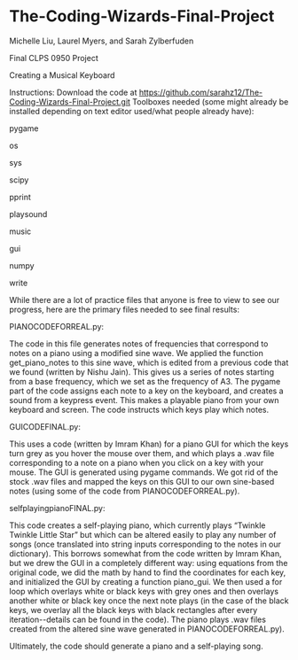 # The-Coding-Wizards-Final-Project
Michelle Liu, Laurel Myers, and Sarah Zylberfuden

Final CLPS 0950 Project

Creating a Musical Keyboard

Instructions: 
Download the code at https://github.com/sarahz12/The-Coding-Wizards-Final-Project.git
Toolboxes needed (some might already be installed depending on text editor used/what people already have): 

pygame

os 

sys

scipy

pprint

playsound

music

gui

numpy

write 

While there are a lot of practice files that anyone is free to view to see our progress, here are the primary files needed to see final results: 

PIANOCODEFORREAL.py: 

The code in this file generates notes of frequencies that correspond to notes on a piano using a modified sine wave. We applied the function get_piano_notes to this sine wave, which is edited from a previous code that we found (written by Nishu Jain). This gives us a series of notes starting from a base frequency, which we set as the frequency of A3. 
The pygame part of the code assigns each note to a key on the keyboard, and creates a sound from a keypress event. This makes a playable piano from your own keyboard and screen. The code instructs which keys play which notes. 

GUICODEFINAL.py:

This uses a code (written by Imram Khan) for a piano GUI for which the keys turn grey as you hover the mouse over them, and which plays a .wav file corresponding to a note on a piano when you click on a key with your mouse. The GUI is generated using pygame commands. We got rid of the stock .wav files and mapped the keys on this GUI to our own sine-based notes (using some of the code from PIANOCODEFORREAL.py). 

selfplayingpianoFINAL.py:

This code creates a self-playing piano, which currently plays “Twinkle Twinkle Little Star”  but which can be altered easily to play any number of songs (once translated into string inputs corresponding to the notes in our dictionary). This borrows somewhat from the code written by Imram Khan, but we drew the GUI in a completely different way: using equations from the original code, we did the math by hand to find the coordinates for each key, and initialized the GUI by creating a function piano_gui. We then used a for loop which overlays white or black keys with grey ones and then overlays another white or black key once the next note plays (in the case of the black keys, we overlay all the black keys with black rectangles after every iteration--details can be found in the code). The piano plays .wav files created from the altered sine wave generated in PIANOCODEFORREAL.py).


Ultimately, the code should generate a piano and a self-playing song.
